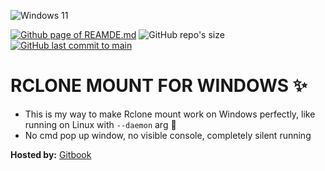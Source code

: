![Windows 11](img/windows_11_wallpaper.jpg)

[![Github page of REAMDE.md](https://img.shields.io/badge/website-gitbook-%2346bd89?style=for-the-badge&logo=githubpages)][website link] ![GitHub repo's size](https://img.shields.io/github/repo-size/KevinNitroG/Rclone-mount-for-Windows-Gitbook?style=for-the-badge) [![GitHub last commit to main](https://img.shields.io/github/last-commit/KevinNitroG/Rclone-mount-for-Windows-Gitbook/main?style=for-the-badge&color=%23e6e872)](https://github.com/KevinNitroG/Rclone-mount-for-Windows-Gitbook/commits/main)

# RCLONE MOUNT FOR WINDOWS ✨

- This is my way to make Rclone mount work on Windows perfectly, like running on Linux with `--daemon` arg 🤔
- No cmd pop up window, no visible console, completely silent running

**Hosted by:** [Gitbook][website link]

<!-- Hyperlink -->

[website link]: https://kevinnitro.gitbook.io/rclone-mount-for-windows

